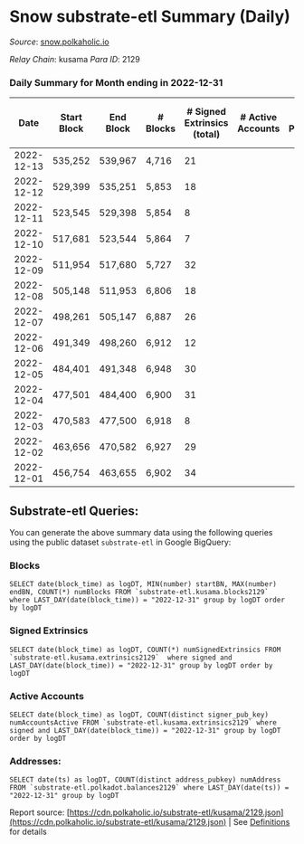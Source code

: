 # Snow substrate-etl Summary (Daily)

_Source_: [snow.polkaholic.io](https://snow.polkaholic.io)

*Relay Chain*: kusama
*Para ID*: 2129



### Daily Summary for Month ending in 2022-12-31


| Date | Start Block | End Block | # Blocks | # Signed Extrinsics (total) | # Active Accounts | # Passive | # New | # Addresses with Balances | # Events | # Transfers | # XCM Transfers In | # XCM Transfers Out |
| ---- | ----------- | --------- | -------- | --------------------------- | ----------------- | --------- | ----- | ------------------------- | -------- | ----------- | ------------------ | ------------------- |
| 2022-12-13 | 535,252 | 539,967 | 4,716  | 21 |  |  |  |  | 16,124 | 84  |   |   |
| 2022-12-12 | 529,399 | 535,251 | 5,853  | 18 |  |  |  |  | 18,292 | 45  |   |   |
| 2022-12-11 | 523,545 | 529,398 | 5,854  | 8 |  |  |  |  | 18,138 | 20  |   |   |
| 2022-12-10 | 517,681 | 523,544 | 5,864  | 7 |  |  |  |  | 17,976 | 15  |   |   |
| 2022-12-09 | 511,954 | 517,680 | 5,727  | 32 |  |  |  |  | 18,124 | 55  |   |   |
| 2022-12-08 | 505,148 | 511,953 | 6,806  | 18 |  |  |  | 5,293 | 20,854 | 29  |   |   |
| 2022-12-07 | 498,261 | 505,147 | 6,887  | 26 |  |  |  | 5,285 | 20,988 | 37  |   |   |
| 2022-12-06 | 491,349 | 498,260 | 6,912  | 12 |  |  |  |  | 20,881 | 16  |   |   |
| 2022-12-05 | 484,401 | 491,348 | 6,948  | 30 |  |  |  |  | 21,228 | 44  |   |   |
| 2022-12-04 | 477,501 | 484,400 | 6,900  | 31 |  |  |  |  | 21,099 | 42  |   |   |
| 2022-12-03 | 470,583 | 477,500 | 6,918  | 8 |  |  |  |  | 21,240 | 9  |   |   |
| 2022-12-02 | 463,656 | 470,582 | 6,927  | 29 |  |  |  |  | 22,349 | 70  |   |   |
| 2022-12-01 | 456,754 | 463,655 | 6,902  | 34 |  |  |  |  | 22,071 | 59  |   |   |

## Substrate-etl Queries:
You can generate the above summary data using the following queries using the public dataset `substrate-etl` in Google BigQuery:


### Blocks
```
SELECT date(block_time) as logDT, MIN(number) startBN, MAX(number) endBN, COUNT(*) numBlocks FROM `substrate-etl.kusama.blocks2129`  where LAST_DAY(date(block_time)) = "2022-12-31" group by logDT order by logDT
```


### Signed Extrinsics
```
SELECT date(block_time) as logDT, COUNT(*) numSignedExtrinsics FROM `substrate-etl.kusama.extrinsics2129`  where signed and LAST_DAY(date(block_time)) = "2022-12-31" group by logDT order by logDT
```


### Active Accounts
```
SELECT date(block_time) as logDT, COUNT(distinct signer_pub_key) numAccountsActive FROM `substrate-etl.kusama.extrinsics2129` where signed and LAST_DAY(date(block_time)) = "2022-12-31" group by logDT order by logDT
```


### Addresses:
```
SELECT date(ts) as logDT, COUNT(distinct address_pubkey) numAddress FROM `substrate-etl.polkadot.balances2129` where LAST_DAY(date(ts)) = "2022-12-31" group by logDT
```



Report source: [https://cdn.polkaholic.io/substrate-etl/kusama/2129.json](https://cdn.polkaholic.io/substrate-etl/kusama/2129.json) | See [Definitions](/DEFINITIONS.md) for details
